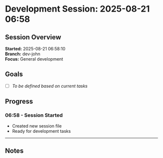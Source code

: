 # Development Session: 2025-08-21 06:58

## Session Overview
**Started:** 2025-08-21 06:58:10  
**Branch:** dev-john  
**Focus:** General development

## Goals
- [ ] _To be defined based on current tasks_

## Progress

### 06:58 - Session Started
- Created new session file
- Ready for development tasks

---

## Notes
